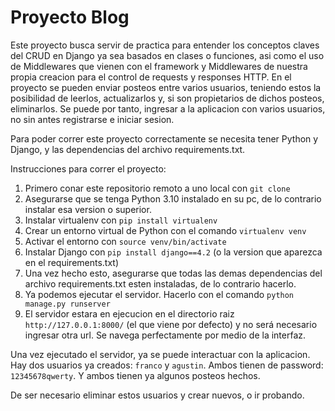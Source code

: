 # Proyecto Blog

Este proyecto busca servir de practica para entender los conceptos claves del CRUD en Django ya sea basados en clases o funciones, asi como el uso de Middlewares que vienen con el framework y Middlewares de nuestra propia creacion para el control de requests y responses HTTP. En el proyecto se pueden enviar posteos entre varios usuarios, teniendo estos la posibilidad de leerlos, actualizarlos y, si son propietarios de dichos posteos, eliminarlos. Se puede por tanto, ingresar a la aplicacion con varios usuarios, no sin antes registrarse e iniciar sesion.

Para poder correr este proyecto correctamente se necesita tener Python y Django, y las dependencias del archivo requirements.txt. 

Instrucciones para correr el proyecto:

1. Primero conar este repositorio remoto a uno local con `git clone`
2. Asegurarse que se tenga Python 3.10 instalado en su pc, de lo contrario instalar esa version o superior.
3. Instalar virtualenv con `pip install virtualenv`
3. Crear un entorno virtual de Python con el comando `virtualenv venv`
4. Activar el entorno con `source venv/bin/activate`
5. Instalar Django con `pip install django==4.2` (o la version que aparezca en el requirements.txt)
6. Una vez hecho esto, asegurarse que todas las demas dependencias del archivo requirements.txt esten instaladas, de lo contrario hacerlo.
7. Ya podemos ejecutar el servidor. Hacerlo con el comando `python manage.py runserver`
8. El servidor estara en ejecucion en el directorio raiz `http://127.0.0.1:8000/` (el que viene por defecto) y no será necesario ingresar otra url. Se navega perfectamente por medio de la interfaz.

Una vez ejecutado el servidor, ya se puede interactuar con la aplicacion. Hay dos usuarios ya creados: `franco` y `agustin`. Ambos tienen de password: `12345678qwerty`. Y ambos tienen ya algunos posteos hechos.

De ser necesario eliminar estos usuarios y crear nuevos, o ir probando.